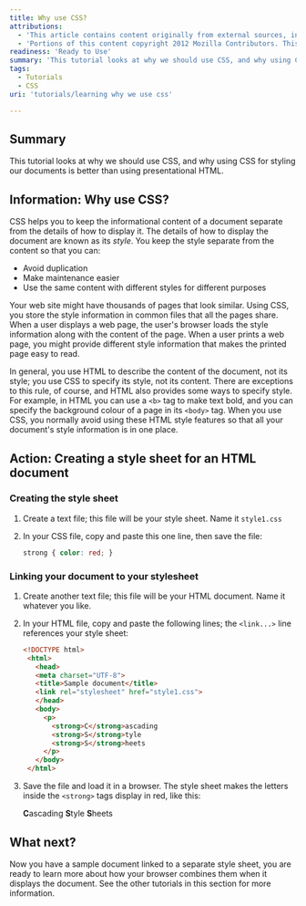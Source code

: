 ```yaml
---
title: Why use CSS?
attributions:
  - 'This article contains content originally from external sources, including ones licensed under the CC-BY-SA license. [![cc-by-sa-small-wpd.png](/assets/public/c/c8/cc-by-sa-small-wpd.png)](http://creativecommons.org/licenses/by-sa/3.0/us/)'
  - 'Portions of this content copyright 2012 Mozilla Contributors. This article contains work licensed under the Creative Commons Attribution-Sharealike License v2.5 or later. The original work is available at Mozilla Developer Network: [Article](https://developer.mozilla.org/en-US/docs/CSS/Getting_Started/Why_use_CSS)'
readiness: 'Ready to Use'
summary: 'This tutorial looks at why we should use CSS, and why using CSS for styling our documents is better than using presentational HTML.'
tags:
  - Tutorials
  - CSS
uri: 'tutorials/learning why we use css'

---
```

## Summary

This tutorial looks at why we should use CSS, and why using CSS for styling our documents is better than using presentational HTML.

## Information: Why use CSS?

CSS helps you to keep the informational content of a document separate from the details of how to display it. The details of how to display the document are known as its *style*. You keep the style separate from the content so that you can:

-   Avoid duplication
-   Make maintenance easier
-   Use the same content with different styles for different purposes

Your web site might have thousands of pages that look similar. Using CSS, you store the style information in common files that all the pages share. When a user displays a web page, the user's browser loads the style information along with the content of the page. When a user prints a web page, you might provide different style information that makes the printed page easy to read.

In general, you use HTML to describe the content of the document, not its style; you use CSS to specify its style, not its content. There are exceptions to this rule, of course, and HTML also provides some ways to specify style. For example, in HTML you can use a `<b>` tag to make text bold, and you can specify the background colour of a page in its `<body>` tag. When you use CSS, you normally avoid using these HTML style features so that all your document's style information is in one place.

## Action: Creating a style sheet for an HTML document

### Creating the style sheet

1.  Create a text file; this file will be your style sheet. Name it `style1.css`

2.  In your CSS file, copy and paste this one line, then save the file:

    ``` css
    strong { color: red; }
    ```

### Linking your document to your stylesheet

1.  Create another text file; this file will be your HTML document. Name it whatever you like.

2.  In your HTML file, copy and paste the following lines; the `<link...>` line references your style sheet:

    ``` html
    <!DOCTYPE html>
     <html>
       <head>
       <meta charset="UTF-8">
       <title>Sample document</title>
       <link rel="stylesheet" href="style1.css">
       </head>
       <body>
         <p>
           <strong>C</strong>ascading
           <strong>S</strong>tyle
           <strong>S</strong>heets
         </p>
       </body>
     </html>
    ```

3.  Save the file and load it in a browser. The style sheet makes the letters inside the `<strong>` tags display in red, like this:

    **C**ascading **S**tyle **S**heets

## What next?

Now you have a sample document linked to a separate style sheet, you are ready to learn more about how your browser combines them when it displays the document. See the other tutorials in this section for more information.
